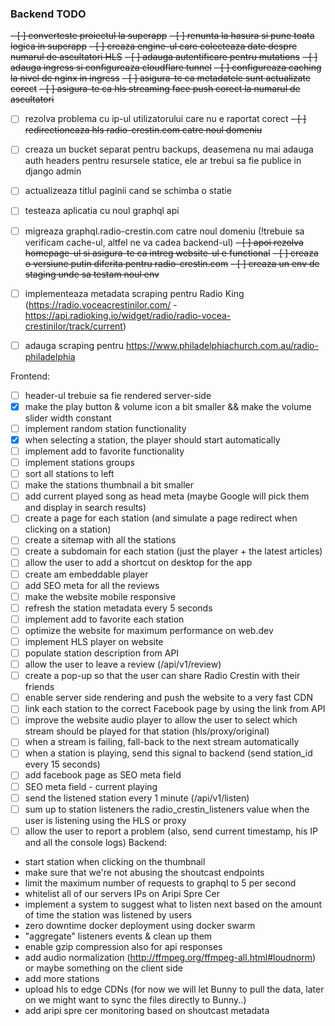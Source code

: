 ### Backend TODO
~~- [ ] converteste proiectul la superapp~~
~~- [ ] renunta la hasura si pune toata logica in superapp~~
~~- [ ] creaza engine-ul care colecteaza date despre numarul de ascultatori HLS~~
~~- [ ] adauga autentificare pentru mutations~~
~~- [ ] adauga ingress si configureaza cloudflare tunnel~~
~~- [ ] configureaza caching la nivel de nginx in ingress~~
~~- [ ] asigura-te ca metadatele sunt actualizate corect~~
~~- [ ] asigura-te ca hls streaming face push corect la numarul de ascultatori~~
- [ ] rezolva problema cu ip-ul utilizatorului care nu e raportat corect
~~- [ ] redirectioneaza hls radio-crestin.com catre noul domeniu~~
- [ ] creaza un bucket separat pentru backups, deasemena nu mai adauga auth headers pentru resursele statice, ele ar trebui sa fie publice in django admin
- [ ] actualizeaza titlul paginii cand se schimba o statie
- [ ] testeaza aplicatia cu noul graphql api
- [ ] migreaza graphql.radio-crestin.com catre noul domeniu (!trebuie sa verificam cache-ul, altfel ne va cadea backend-ul)
~~- [ ] apoi rezolva homepage-ul si asigura-te ca intreg website-ul e functional~~
~~- [ ] creaza o versiune putin diferita pentru radio-crestin.com~~ 
~~- [ ] creaza un env de staging unde sa testam noul env~~
- [ ] implementeaza metadata scraping pentru Radio King (https://radio.voceacrestinilor.com/ - https://api.radioking.io/widget/radio/radio-vocea-crestinilor/track/current)
- [ ] adauga scraping pentru https://www.philadelphiachurch.com.au/radio-philadelphia


Frontend:
- [ ] header-ul trebuie sa fie rendered server-side
- [X] make the play button & volume icon a bit smaller && make the volume slider width constant
- [ ] implement random station functionality
- [X] when selecting a station, the player should start automatically
- [ ] implement add to favorite functionality
- [ ] implement stations groups
- [ ] sort all stations to left
- [ ] make the stations thumbnail a bit smaller
- [ ] add current played song as head meta (maybe Google will pick them and display in search results)
- [ ] create a page for each station (and simulate a page redirect when clicking on a station)
- [ ] create a sitemap with all the stations
- [ ] create a subdomain for each station (just the player + the latest articles)
- [ ] allow the user to add a shortcut on desktop for the app
- [ ] create am embeddable player
- [ ] add SEO meta for all the reviews
- [ ] make the website mobile responsive
- [ ] refresh the station metadata every 5 seconds
- [ ] implement add to favorite each station
- [ ] optimize the website for maximum performance on web.dev
- [ ] implement HLS player on website
- [ ] populate station description from API
- [ ] allow the user to leave a review (/api/v1/review)
- [ ] create a pop-up so that the user can share Radio Crestin with their friends
- [ ] enable server side rendering and push the website to a very fast CDN
- [ ] link each station to the correct Facebook page by using the link from API
- [ ] improve the website audio player to allow the user to select which stream should be played for that station (hls/proxy/original)
- [ ] when a stream is failing, fall-back to the next stream automatically
- [ ] when a station is playing, send this signal to backend (send station_id every 15 seconds)
- [ ] add facebook page as SEO meta field
- [ ] SEO meta field - current playing
- [ ] send the listened station every 1 minute (/api/v1/listen)
- [ ] sum up to station listeners the radio_crestin_listeners value when the user is listening using the HLS or proxy
- [ ] allow the user to report a problem (also, send current timestamp, his IP and all the console logs)
Backend:
- start station when clicking on the thumbnail
- make sure that we're not abusing the shoutcast endpoints
- limit the maximum number of requests to graphql to 5 per second
- whitelist all of our servers IPs on Aripi Spre Cer
- implement a system to suggest what to listen next based on the amount of time the station was listened by users
- zero downtime docker deployment using docker swarm
- "aggregate" listeners events & clean up them
- enable gzip compression also for api responses
- add audio normalization (http://ffmpeg.org/ffmpeg-all.html#loudnorm) or maybe something on the client side
- add more stations
- upload hls to edge CDNs (for now we will let Bunny to pull the data, later on we might want to sync the files directly to Bunny..)
- add aripi spre cer monitoring based on shoutcast metadata
